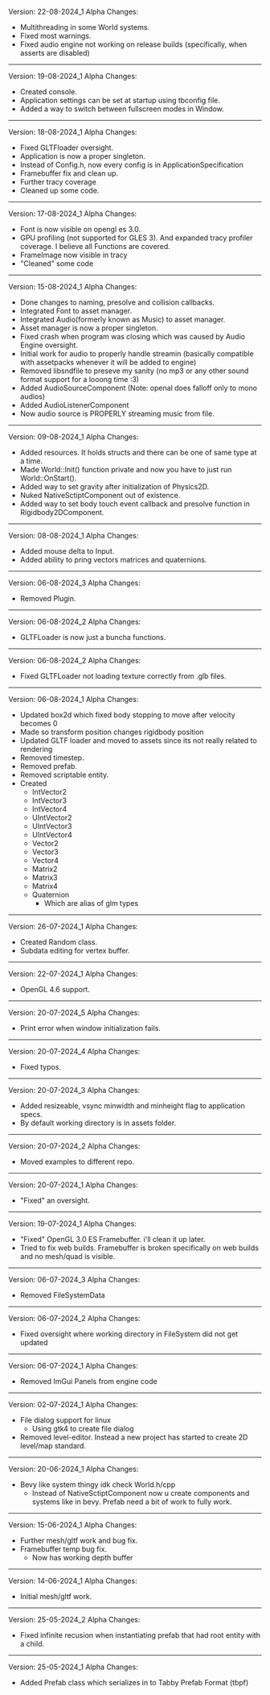 Version: 22-08-2024_1 Alpha
Changes:
- Multithreading in some World systems.
- Fixed most warnings.
- Fixed audio engine not working on release builds (specifically, when asserts are disabled)

--------------------------------------------------------------------------------------

Version: 19-08-2024_1 Alpha
Changes:
- Created console. 
- Application settings can be set at startup using tbconfig file. 
- Added a way to switch between fullscreen modes in Window.

--------------------------------------------------------------------------------------

Version: 18-08-2024_1 Alpha
Changes:
- Fixed GLTFloader oversight. 
- Application is now a proper singleton. 
- Instead of Config.h, now every config is in ApplicationSpecification
- Framebuffer fix and clean up. 
- Further tracy coverage
- Cleaned up some code.

--------------------------------------------------------------------------------------

Version: 17-08-2024_1 Alpha
Changes:
- Font is now visible on opengl es 3.0. 
- GPU profiling (not supported for GLES 3). And expanded tracy profiler coverage. I believe all Functions are covered. 
- FrameImage now visible in tracy
- "Cleaned" some code

--------------------------------------------------------------------------------------

Version: 15-08-2024_1 Alpha
Changes:
- Done changes to naming, presolve and collision callbacks. 
- Integrated Font to asset manager.
- Integrated Audio(formerly known as Music) to asset manager.
- Asset manager is now a proper singleton.
- Fixed crash when program was closing which was caused by Audio Engine oversight.
- Initial work for audio to properly handle streamin (basically compatible with assetpacks whenever it will be added to engine)
- Removed libsndfile to preseve my sanity (no mp3 or any other sound format support for a looong time :3)
- Added AudioSourceComponent (Note: openal does falloff only to mono audios)
- Added AudioListenerComponent
- Now audio source is PROPERLY streaming music from file.

--------------------------------------------------------------------------------------

Version: 09-08-2024_1 Alpha
Changes:
- Added resources. It holds structs and there can be one of same type at a time. 
- Made World::Init() function private and now you have to just run World::OnStart().
- Added way to set gravity after initialization of Physics2D.
- Nuked NativeSctiptComponent out of existence.
- Added way to set body touch event callback and presolve function in Rigidbody2DComponent. 

--------------------------------------------------------------------------------------

Version: 08-08-2024_1 Alpha
Changes:
- Added mouse delta to Input. 
- Added ability to pring vectors matrices and quaternions. 

--------------------------------------------------------------------------------------

Version: 06-08-2024_3 Alpha
Changes:
- Removed Plugin. 

--------------------------------------------------------------------------------------

Version: 06-08-2024_2 Alpha
Changes:
- GLTFLoader is now just a buncha functions. 

--------------------------------------------------------------------------------------

Version: 06-08-2024_2 Alpha
Changes:
- Fixed GLTFLoader not loading texture correctly from .glb files.

--------------------------------------------------------------------------------------

Version: 06-08-2024_1 Alpha
Changes:
- Updated box2d which fixed body stopping to move after velocity becomes 0
- Made so transform position changes rigidbody position 
- Updated GLTF loader and moved to assets since its not really related to rendering
- Removed timestep.
- Removed prefab.
- Removed scriptable entity.
- Created  
    - IntVector2 
    - IntVector3 
    - IntVector4 
    - UIntVector2
    - UIntVector3
    - UIntVector4
    - Vector2    
    - Vector3    
    - Vector4    
    - Matrix2    
    - Matrix3    
    - Matrix4    
    - Quaternion 
        - Which are alias of glm types


--------------------------------------------------------------------------------------

Version: 26-07-2024_1 Alpha
Changes:
- Created Random class.
- Subdata editing for vertex buffer.

--------------------------------------------------------------------------------------

Version: 22-07-2024_1 Alpha
Changes:
- OpenGL 4.6 support.

--------------------------------------------------------------------------------------

Version: 20-07-2024_5 Alpha
Changes:
- Print error when window initialization fails.

--------------------------------------------------------------------------------------

Version: 20-07-2024_4 Alpha
Changes:
- Fixed typos.

--------------------------------------------------------------------------------------

Version: 20-07-2024_3 Alpha
Changes:
- Added resizeable, vsync minwidth and minheight flag to application specs.
- By default working directory is in assets folder.

--------------------------------------------------------------------------------------

Version: 20-07-2024_2 Alpha
Changes:
- Moved examples to different repo.  

--------------------------------------------------------------------------------------

Version: 20-07-2024_1 Alpha
Changes:
- "Fixed" an oversight.  

--------------------------------------------------------------------------------------

Version: 19-07-2024_1 Alpha
Changes:
- "Fixed" OpenGL 3.0 ES Framebuffer. i'll clean it up later.  
- Tried to fix web builds. Framebuffer is broken specifically on web builds and no mesh/quad is visible.

--------------------------------------------------------------------------------------

Version: 06-07-2024_3 Alpha
Changes:
- Removed FileSystemData  

--------------------------------------------------------------------------------------

Version: 06-07-2024_2 Alpha
Changes:
- Fixed oversight where working directory in FileSystem did not get updated  

--------------------------------------------------------------------------------------

Version: 06-07-2024_1 Alpha
Changes:
- Removed ImGui Panels from engine code 

--------------------------------------------------------------------------------------

Version: 02-07-2024_1 Alpha
Changes:
- File dialog support for linux 
    - Using gtk4 to create file dialog
- Removed level-editor. Instead a new project has started to create 2D level/map standard.

--------------------------------------------------------------------------------------

Version: 20-06-2024_1 Alpha
Changes:
- Bevy like system thingy idk check World.h/cpp
    - Instead of NativeSctiptComponent now u create components and systems like in bevy. Prefab need a bit of work to fully work.

--------------------------------------------------------------------------------------

Version: 15-06-2024_1 Alpha
Changes:
- Further mesh/gltf work and bug fix.
- Framebuffer temp bug fix.
    - Now has working depth buffer

--------------------------------------------------------------------------------------

Version: 14-06-2024_1 Alpha
Changes:
- Initial mesh/gltf work. 

--------------------------------------------------------------------------------------

Version: 25-05-2024_2 Alpha
Changes:
- Fixed infinite recusion when instantiating prefab that had root entity with a child. 

--------------------------------------------------------------------------------------

Version: 25-05-2024_1 Alpha
Changes:
- Added Prefab class which serializes in to Tabby Prefab Format (tbpf)

